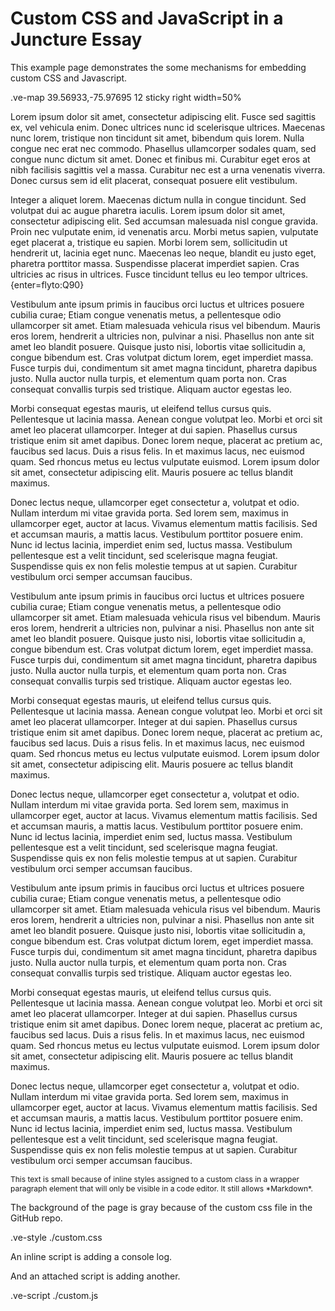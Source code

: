 # Custom CSS and JavaScript in a Juncture Essay
This example page demonstrates the some mechanisms for embedding custom CSS and Javascript.


.ve-map 39.56933,-75.97695 12 sticky right width=50%

Lorem ipsum dolor sit amet, consectetur adipiscing elit. Fusce sed sagittis ex, vel vehicula enim. Donec ultrices nunc id scelerisque ultrices. Maecenas nunc lorem, tristique non tincidunt sit amet, bibendum quis lorem. Nulla congue nec erat nec commodo. Phasellus ullamcorper sodales quam, sed congue nunc dictum sit amet. Donec et finibus mi. Curabitur eget eros at nibh facilisis sagittis vel a massa. Curabitur nec est a urna venenatis viverra. Donec cursus sem id elit placerat, consequat posuere elit vestibulum.

Integer a aliquet lorem. Maecenas dictum nulla in congue tincidunt. Sed volutpat dui ac augue pharetra iaculis. Lorem ipsum dolor sit amet, consectetur adipiscing elit. Sed accumsan malesuada nisl congue gravida. Proin nec vulputate enim, id venenatis arcu. Morbi metus sapien, vulputate eget placerat a, tristique eu sapien. Morbi lorem sem, sollicitudin ut hendrerit ut, lacinia eget nunc. Maecenas leo neque, blandit eu justo eget, pharetra porttitor massa. Suspendisse placerat imperdiet sapien. Cras ultricies ac risus in ultrices. Fusce tincidunt tellus eu leo tempor ultrices.
{enter=flyto:Q90}

Vestibulum ante ipsum primis in faucibus orci luctus et ultrices posuere cubilia curae; Etiam congue venenatis metus, a pellentesque odio ullamcorper sit amet. Etiam malesuada vehicula risus vel bibendum. Mauris eros lorem, hendrerit a ultricies non, pulvinar a nisi. Phasellus non ante sit amet leo blandit posuere. Quisque justo nisi, lobortis vitae sollicitudin a, congue bibendum est. Cras volutpat dictum lorem, eget imperdiet massa. Fusce turpis dui, condimentum sit amet magna tincidunt, pharetra dapibus justo. Nulla auctor nulla turpis, et elementum quam porta non. Cras consequat convallis turpis sed tristique. Aliquam auctor egestas leo.

Morbi consequat egestas mauris, ut eleifend tellus cursus quis. Pellentesque ut lacinia massa. Aenean congue volutpat leo. Morbi et orci sit amet leo placerat ullamcorper. Integer at dui sapien. Phasellus cursus tristique enim sit amet dapibus. Donec lorem neque, placerat ac pretium ac, faucibus sed lacus. Duis a risus felis. In et maximus lacus, nec euismod quam. Sed rhoncus metus eu lectus vulputate euismod. Lorem ipsum dolor sit amet, consectetur adipiscing elit. Mauris posuere ac tellus blandit maximus.

Donec lectus neque, ullamcorper eget consectetur a, volutpat et odio. Nullam interdum mi vitae gravida porta. Sed lorem sem, maximus in ullamcorper eget, auctor at lacus. Vivamus elementum mattis facilisis. Sed et accumsan mauris, a mattis lacus. Vestibulum porttitor posuere enim. Nunc id lectus lacinia, imperdiet enim sed, luctus massa. Vestibulum pellentesque est a velit tincidunt, sed scelerisque magna feugiat. Suspendisse quis ex non felis molestie tempus at ut sapien. Curabitur vestibulum orci semper accumsan faucibus.

Vestibulum ante ipsum primis in faucibus orci luctus et ultrices posuere cubilia curae; Etiam congue venenatis metus, a pellentesque odio ullamcorper sit amet. Etiam malesuada vehicula risus vel bibendum. Mauris eros lorem, hendrerit a ultricies non, pulvinar a nisi. Phasellus non ante sit amet leo blandit posuere. Quisque justo nisi, lobortis vitae sollicitudin a, congue bibendum est. Cras volutpat dictum lorem, eget imperdiet massa. Fusce turpis dui, condimentum sit amet magna tincidunt, pharetra dapibus justo. Nulla auctor nulla turpis, et elementum quam porta non. Cras consequat convallis turpis sed tristique. Aliquam auctor egestas leo.

Morbi consequat egestas mauris, ut eleifend tellus cursus quis. Pellentesque ut lacinia massa. Aenean congue volutpat leo. Morbi et orci sit amet leo placerat ullamcorper. Integer at dui sapien. Phasellus cursus tristique enim sit amet dapibus. Donec lorem neque, placerat ac pretium ac, faucibus sed lacus. Duis a risus felis. In et maximus lacus, nec euismod quam. Sed rhoncus metus eu lectus vulputate euismod. Lorem ipsum dolor sit amet, consectetur adipiscing elit. Mauris posuere ac tellus blandit maximus.

Donec lectus neque, ullamcorper eget consectetur a, volutpat et odio. Nullam interdum mi vitae gravida porta. Sed lorem sem, maximus in ullamcorper eget, auctor at lacus. Vivamus elementum mattis facilisis. Sed et accumsan mauris, a mattis lacus. Vestibulum porttitor posuere enim. Nunc id lectus lacinia, imperdiet enim sed, luctus massa. Vestibulum pellentesque est a velit tincidunt, sed scelerisque magna feugiat. Suspendisse quis ex non felis molestie tempus at ut sapien. Curabitur vestibulum orci semper accumsan faucibus.

Vestibulum ante ipsum primis in faucibus orci luctus et ultrices posuere cubilia curae; Etiam congue venenatis metus, a pellentesque odio ullamcorper sit amet. Etiam malesuada vehicula risus vel bibendum. Mauris eros lorem, hendrerit a ultricies non, pulvinar a nisi. Phasellus non ante sit amet leo blandit posuere. Quisque justo nisi, lobortis vitae sollicitudin a, congue bibendum est. Cras volutpat dictum lorem, eget imperdiet massa. Fusce turpis dui, condimentum sit amet magna tincidunt, pharetra dapibus justo. Nulla auctor nulla turpis, et elementum quam porta non. Cras consequat convallis turpis sed tristique. Aliquam auctor egestas leo.

Morbi consequat egestas mauris, ut eleifend tellus cursus quis. Pellentesque ut lacinia massa. Aenean congue volutpat leo. Morbi et orci sit amet leo placerat ullamcorper. Integer at dui sapien. Phasellus cursus tristique enim sit amet dapibus. Donec lorem neque, placerat ac pretium ac, faucibus sed lacus. Duis a risus felis. In et maximus lacus, nec euismod quam. Sed rhoncus metus eu lectus vulputate euismod. Lorem ipsum dolor sit amet, consectetur adipiscing elit. Mauris posuere ac tellus blandit maximus.

Donec lectus neque, ullamcorper eget consectetur a, volutpat et odio. Nullam interdum mi vitae gravida porta. Sed lorem sem, maximus in ullamcorper eget, auctor at lacus. Vivamus elementum mattis facilisis. Sed et accumsan mauris, a mattis lacus. Vestibulum porttitor posuere enim. Nunc id lectus lacinia, imperdiet enim sed, luctus massa. Vestibulum pellentesque est a velit tincidunt, sed scelerisque magna feugiat. Suspendisse quis ex non felis molestie tempus at ut sapien. Curabitur vestibulum orci semper accumsan faucibus.



<p class='smallText' markdown>
This text is small because of inline styles assigned to a custom class in a wrapper paragraph element that will only be visible in a code editor. It still allows *Markdown*.
</p>

<style>
    .smallText {
        font-size: .75rem;
    }
</style>

The background of the page is gray because of the custom css file in the GitHub repo.

.ve-style ./custom.css

An inline script is adding a console log.

<script>
    // This inline script will generate a console log.
    console.log("This log is generated as an example of an inline script.");
</script>


And an attached script is adding another.

.ve-script ./custom.js


